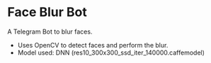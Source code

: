 # Face Blur Bot

A Telegram Bot to blur faces.
* Uses OpenCV to detect faces and perform the blur.
* Model used: DNN (res10_300x300_ssd_iter_140000.caffemodel)
